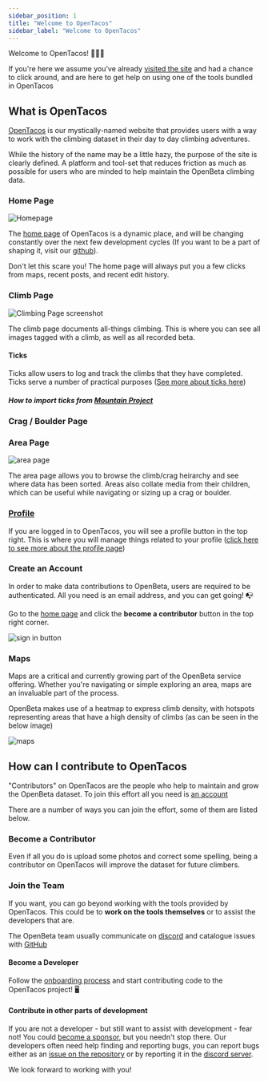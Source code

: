 ```yaml
---
sidebar_position: 1
title: "Welcome to OpenTacos"
sidebar_label: "Welcome to OpenTacos"
---
```


Welcome to OpenTacos! 🥳🥳🥳

If you're here we assume you've already [visited the site](https://openbeta.io) and had a chance to click around, and are here to get help on using one of the tools bundled in OpenTacos

## What is OpenTacos

[OpenTacos](https://github.com/openbeta/opentacos) is our mystically-named website that provides users with a way to work with the climbing dataset in their day to day climbing adventures.

While the history of the name may be a little hazy, the purpose of the site is clearly defined. A platform and tool-set that reduces friction as much as possible for users who are minded to help maintain the OpenBeta climbing data.

### Home Page

![Homepage](/img/tutorial/opentacos/homepage.png)

The [home page](https://openbeta.io) of OpenTacos is a dynamic place, and will be changing constantly over the next few development cycles (If you want to be a part of shaping it, visit our [github](https://github.com/OpenBeta)).

Don't let this scare you! The home page will always put you a few clicks from maps, recent posts, and recent edit history.

### Climb Page

![Climbing Page screenshot](/img/tutorial/opentacos/climb-page.png)

The climb page documents all-things climbing. This is where you can see all images tagged with a climb, as well as all recorded beta.

#### Ticks

Ticks allow users to log and track the climbs that they have completed. Ticks serve a number of practical purposes ([See more about ticks here](/how-to-contribute/contribute-data/climbs#Ticks))

##### How to import ticks from [Mountain Project](https://mountainproject.com)

### Crag / Boulder Page

### Area Page

![area page](/img/tutorial/opentacos/area-page.png)

The area page allows you to browse the climb/crag heirarchy and see where data has been sorted. Areas also collate media from their children, which can be useful while navigating or sizing up a crag or boulder.

### [Profile](/how-to-contribute/using-opentacos/profile-and-photos)

If you are logged in to OpenTacos, you will see a profile button in the top right. This is where you will manage things related to your profile ([click here to see more about the profile page](/how-to-contribute/using-opentacos/profile-and-photos))

### Create an Account

In order to make data contributions to OpenBeta, users are required to be authenticated. All you need is an email address, and you can get going! 📭

Go to the [home page](https://openbeta.io) and click the **become a contributor** button in the top right corner.

![sign in button](/img/tutorial/opentacos/sign-in.png)

### Maps

Maps are a critical and currently growing part of the OpenBeta service offering. Whether you're navigating or simple exploring an area, maps are an invaluable part of the process.

OpenBeta makes use of a heatmap to express climb density, with hotspots representing areas that have a high density of climbs (as can be seen in the below image)

![maps](/img/tutorial/opentacos/map-page.png)

## How can I contribute to OpenTacos

"Contributors" on OpenTacos are the people who help to maintain and grow the OpenBeta dataset. To join this effort all you need is [an account](#create-an-account)

There are a number of ways you can join the effort, some of them are listed below.

### Become a Contributor

Even if all you do is upload some photos and correct some spelling, being a contributor on OpenTacos will improve the dataset for future climbers.

### Join the Team

If you want, you can go beyond working with the tools provided by OpenTacos. This could be to **work on the tools themselves** or to assist the developers that are.

The OpenBeta team usually communicate on [discord](https://discord.gg/RFufzsqRmJ) and catalogue issues with [GitHub](https://github.com/openbeta/opentaco)

#### Become a Developer

Follow the [onboarding process](/how-to-contribute/onboarding-checklist) and start contributing code to the OpenTacos project! 🖥

#### Contribute in other parts of development

If you are not a developer - but still want to assist with development - fear not! You could [become a sponsor](/support-us), but you needn't stop there. Our developers often need help finding and reporting bugs, you can report bugs either as an [issue on the repository](https://github.com/openbeta/opentacos/issues) or by reporting it in the [discord server](https://discord.gg/RFufzsqRmJ).

We look forward to working with you!

